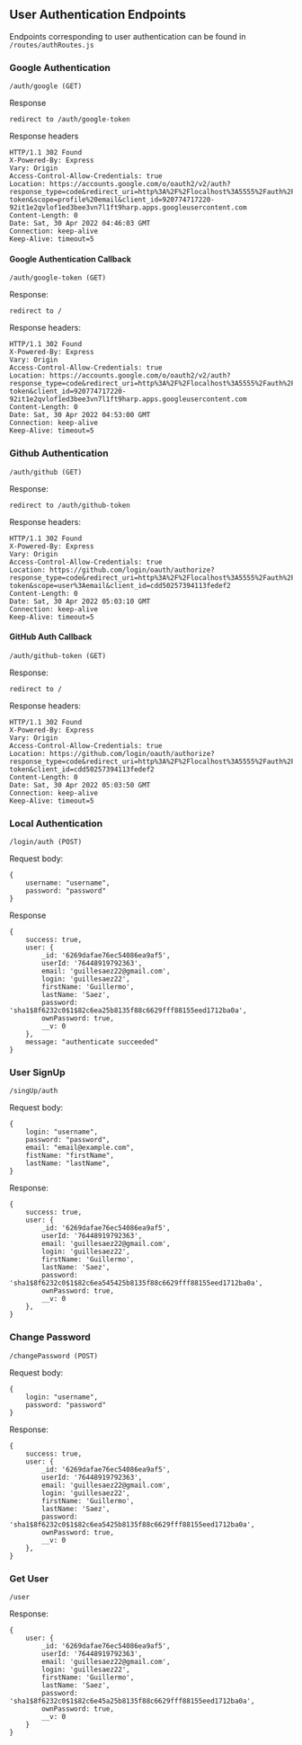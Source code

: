 ## User Authentication Endpoints

Endpoints corresponding to user authentication can be found in `/routes/authRoutes.js`

### Google Authentication

````
/auth/google (GET)
````

Response

````
redirect to /auth/google-token
````

Response headers

````
HTTP/1.1 302 Found
X-Powered-By: Express
Vary: Origin
Access-Control-Allow-Credentials: true
Location: https://accounts.google.com/o/oauth2/v2/auth?response_type=code&redirect_uri=http%3A%2F%2Flocalhost%3A5555%2Fauth%2Fgoogle-token&scope=profile%20email&client_id=920774717220-92it1e2qvlof1ed3bee3vn7l1ft9harp.apps.googleusercontent.com
Content-Length: 0
Date: Sat, 30 Apr 2022 04:46:03 GMT
Connection: keep-alive
Keep-Alive: timeout=5
````

#### Google Authentication Callback

````
/auth/google-token (GET)
````

Response:

````
redirect to /
````

Response headers:

````
HTTP/1.1 302 Found
X-Powered-By: Express
Vary: Origin
Access-Control-Allow-Credentials: true
Location: https://accounts.google.com/o/oauth2/v2/auth?response_type=code&redirect_uri=http%3A%2F%2Flocalhost%3A5555%2Fauth%2Fgoogle-token&client_id=920774717220-92it1e2qvlof1ed3bee3vn7l1ft9harp.apps.googleusercontent.com
Content-Length: 0
Date: Sat, 30 Apr 2022 04:53:00 GMT
Connection: keep-alive
Keep-Alive: timeout=5
````

### Github Authentication

````
/auth/github (GET)
````

Response:

````
redirect to /auth/github-token
````

Response headers:

````
HTTP/1.1 302 Found
X-Powered-By: Express
Vary: Origin
Access-Control-Allow-Credentials: true
Location: https://github.com/login/oauth/authorize?response_type=code&redirect_uri=http%3A%2F%2Flocalhost%3A5555%2Fauth%2Fgithub-token&scope=user%3Aemail&client_id=cdd50257394113fedef2
Content-Length: 0
Date: Sat, 30 Apr 2022 05:03:10 GMT
Connection: keep-alive
Keep-Alive: timeout=5
````

#### GitHub Auth Callback #####

````
/auth/github-token (GET)
````

Response:

````
redirect to /
````

Response headers:

````
HTTP/1.1 302 Found
X-Powered-By: Express
Vary: Origin
Access-Control-Allow-Credentials: true
Location: https://github.com/login/oauth/authorize?response_type=code&redirect_uri=http%3A%2F%2Flocalhost%3A5555%2Fauth%2Fgithub-token&client_id=cdd50257394113fedef2
Content-Length: 0
Date: Sat, 30 Apr 2022 05:03:50 GMT
Connection: keep-alive
Keep-Alive: timeout=5
````


### Local Authentication

````
/login/auth (POST)
````

Request body:

````
{
    username: "username",
    password: "password"
}
````

Response

````
{
    success: true,
    user: {
        _id: '6269dafae76ec54086ea9af5',
        userId: '76448919792363',
        email: 'guillesaez22@gmail.com',
        login: 'guillesaez22',
        firstName: 'Guillermo',
        lastName: 'Saez',
        password: 'sha1$8f6232c0$1$82c6ea25b8135f88c6629fff88155eed1712ba0a',
        ownPassword: true,
        __v: 0
    },
    message: "authenticate succeeded"
}
````

### User SignUp

````
/singUp/auth
````

Request body:

````
{
    login: "username",
    password: "password",
    email: "email@example.com",
    fistName: "firstName",
    lastName: "lastName",
}
````

Response:

````
{
    success: true,
    user: {
        _id: '6269dafae76ec54086ea9af5',
        userId: '76448919792363',
        email: 'guillesaez22@gmail.com',
        login: 'guillesaez22',
        firstName: 'Guillermo',
        lastName: 'Saez',
        password: 'sha1$8f6232c0$1$82c6ea545425b8135f88c6629fff88155eed1712ba0a',
        ownPassword: true,
        __v: 0
    },
}
````

### Change Password

````
/changePassword (POST)
````

Request body:

````
{
    login: "username",
    password: "password"
}
````

Response:
````
{
    success: true,
    user: {
        _id: '6269dafae76ec54086ea9af5',
        userId: '76448919792363',
        email: 'guillesaez22@gmail.com',
        login: 'guillesaez22',
        firstName: 'Guillermo',
        lastName: 'Saez',
        password: 'sha1$8f6232c0$1$82c6ea5425b8135f88c6629fff88155eed1712ba0a',
        ownPassword: true,
        __v: 0
    },
}
````

### Get User

````
/user
````

Response:

````
{
    user: {
        _id: '6269dafae76ec54086ea9af5',
        userId: '76448919792363',
        email: 'guillesaez22@gmail.com',
        login: 'guillesaez22',
        firstName: 'Guillermo',
        lastName: 'Saez',
        password: 'sha1$8f6232c0$1$82c6e45a25b8135f88c6629fff88155eed1712ba0a',
        ownPassword: true,
        __v: 0
    }
}
    
````